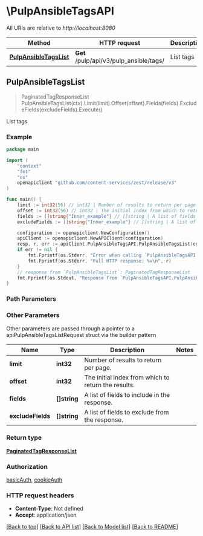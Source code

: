 # \PulpAnsibleTagsAPI

All URIs are relative to *http://localhost:8080*

Method | HTTP request | Description
------------- | ------------- | -------------
[**PulpAnsibleTagsList**](PulpAnsibleTagsAPI.md#PulpAnsibleTagsList) | **Get** /pulp/api/v3/pulp_ansible/tags/ | List tags



## PulpAnsibleTagsList

> PaginatedTagResponseList PulpAnsibleTagsList(ctx).Limit(limit).Offset(offset).Fields(fields).ExcludeFields(excludeFields).Execute()

List tags



### Example

```go
package main

import (
    "context"
    "fmt"
    "os"
    openapiclient "github.com/content-services/zest/release/v3"
)

func main() {
    limit := int32(56) // int32 | Number of results to return per page. (optional)
    offset := int32(56) // int32 | The initial index from which to return the results. (optional)
    fields := []string{"Inner_example"} // []string | A list of fields to include in the response. (optional)
    excludeFields := []string{"Inner_example"} // []string | A list of fields to exclude from the response. (optional)

    configuration := openapiclient.NewConfiguration()
    apiClient := openapiclient.NewAPIClient(configuration)
    resp, r, err := apiClient.PulpAnsibleTagsAPI.PulpAnsibleTagsList(context.Background()).Limit(limit).Offset(offset).Fields(fields).ExcludeFields(excludeFields).Execute()
    if err != nil {
        fmt.Fprintf(os.Stderr, "Error when calling `PulpAnsibleTagsAPI.PulpAnsibleTagsList``: %v\n", err)
        fmt.Fprintf(os.Stderr, "Full HTTP response: %v\n", r)
    }
    // response from `PulpAnsibleTagsList`: PaginatedTagResponseList
    fmt.Fprintf(os.Stdout, "Response from `PulpAnsibleTagsAPI.PulpAnsibleTagsList`: %v\n", resp)
}
```

### Path Parameters



### Other Parameters

Other parameters are passed through a pointer to a apiPulpAnsibleTagsListRequest struct via the builder pattern


Name | Type | Description  | Notes
------------- | ------------- | ------------- | -------------
 **limit** | **int32** | Number of results to return per page. | 
 **offset** | **int32** | The initial index from which to return the results. | 
 **fields** | **[]string** | A list of fields to include in the response. | 
 **excludeFields** | **[]string** | A list of fields to exclude from the response. | 

### Return type

[**PaginatedTagResponseList**](PaginatedTagResponseList.md)

### Authorization

[basicAuth](../README.md#basicAuth), [cookieAuth](../README.md#cookieAuth)

### HTTP request headers

- **Content-Type**: Not defined
- **Accept**: application/json

[[Back to top]](#) [[Back to API list]](../README.md#documentation-for-api-endpoints)
[[Back to Model list]](../README.md#documentation-for-models)
[[Back to README]](../README.md)

